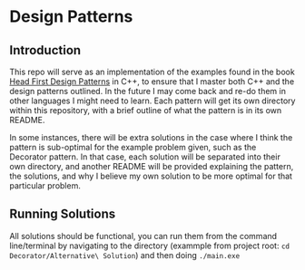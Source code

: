 # Design Patterns
## Introduction
This repo will serve as an implementation of the examples found in the book [Head First Design Patterns](https://www.amazon.com/Head-First-Design-Patterns-Object-Oriented/dp/149207800X/ref=sr_1_1?crid=2ABJFRG3OMV6D&dib=eyJ2IjoiMSJ9.KueZMlNMlxnKpiJVz_jRt_7FXsYyv2hmjQCQVyWBTC0QTXHGeHVJ2Aa9KlAnKzKhakX2oNblI6G962zqBk2hSj_O0DjrenXTEQNRImeXZrCWLES_55F4TFTpBdZ_Qsia2X9sQqfi1dxfEti8PKJn4FClmN-5Txxz84RkkJyW1Ra36qVO2XyvqsDuX-gH3W-ij8qqIciDpyoy2EiexfUhi-IjHH3k8RYyVPULptWEAiE.RY0JDeu1JO60Xry9x0l4uSpqBUVcnbyeKTz1caeSrZE&dib_tag=se&keywords=head+first+design+patterns&qid=1739922329&sprefix=head+first+de%2Caps%2C117&sr=8-1) in C++, to ensure that I master both C++ and the design patterns outlined.  In the future I may come back and re-do them in other languages I might need to learn.  Each pattern will get its own directory within this repository, with a brief outline of what the pattern is in its own README.

In some instances, there will be extra solutions in the case where I think the pattern is sub-optimal for the example problem given, such as the Decorator pattern.  In that case, each solution will be separated into their own directory, and another README will be provided explaining the pattern, the solutions, and why I believe my own solution to be more optimal for that particular problem.

## Running Solutions
All solutions should be functional, you can run them from the command line/terminal by navigating to the directory (exammple from project root: ```cd Decorator/Alternative\ Solution```) and then doing ```./main.exe```